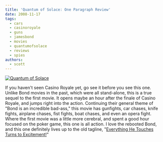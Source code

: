 ```yaml
---
title: 'Quantum of Solace: One Paragraph Review'
date: 2008-11-17
tags:
  - cars
  - casinoroyale
  - guns
  - jamesbond
  - movies
  - quantumofsolace
  - reviews
  - spies
authors:
  - scott
---
```


[![Quantum of Solace](/images/3031630698_704285177c.jpg)](http://www.flickr.com/photos/spaceninja/3031630698/)

If you haven't seen Casino Royale yet, go see it before you see this one. Unlike Bond movies in the past, which were all stand-alone, this is a true sequel to the first movie. It opens maybe an hour after the finale of Casino Royale, and jumps right into the action. Continuing their general theme of "Bond is an incredible bad-ass," this movie has gunfights, car chases, knife fights, airplane chases, fist fights, boat chases, and even an opera fight. Where the first movie was a little more cerebral, and spent a good hour focused on the poker game, this one is all action. I love the rebooted Bond, and this one definitely lives up to the old tagline, "[Everything He Touches Turns to Excitement!](/blog/2000/everything-he-touches/)"
